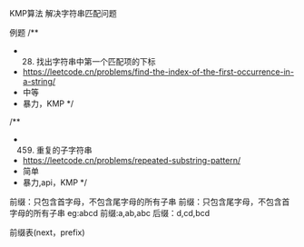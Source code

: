 KMP算法
解决字符串匹配问题


例题
/**
 * 28. 找出字符串中第一个匹配项的下标
 * https://leetcode.cn/problems/find-the-index-of-the-first-occurrence-in-a-string/
 * 中等
 * 暴力，KMP
 */

 /**
  * 459. 重复的子字符串
  * https://leetcode.cn/problems/repeated-substring-pattern/
  * 简单
  * 暴力,api，KMP
  */


  前缀：只包含首字母，不包含尾字母的所有子串
  前缀：只包含尾字母，不包含首字母的所有子串
  eg:abcd
  前缀:a,ab,abc
  后缀：d,cd,bcd


  前缀表(next，prefix)